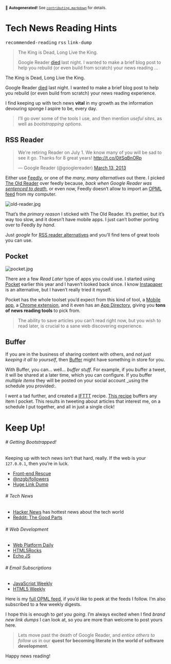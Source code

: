 <sub>&#x1F6A8; <strong>Autogenerated!</strong> See <a href="https://github.com/ponyfoo/articles/tree/master/contributing.markdown"><code>contributing.markdown</code></a> for details.</sub>

<a href="https://ponyfoo.com/articles/tech-news-reading-hints"><div></div></a>

<h1>Tech News Reading Hints</h1>

<p><kbd>recommended-reading</kbd> <kbd>rss</kbd> <kbd>link-dump</kbd></p>

<blockquote><p>The King is Dead, Long Live the King.</p><p>Google Reader <a href="http://techcrunch.com/2013/07/01/we-were-the-1000-goodbye-google-reader/" target="_blank">died</a> last night. I wanted to make a brief blog post to help you rebuild (or even build from scratch) your news reading &#x2026;</p></blockquote>

<div><p>The King is Dead, Long Live the King.</p></div>

<div></div>

<div><p>Google Reader <a href="http://techcrunch.com/2013/07/01/we-were-the-1000-goodbye-google-reader/" target="_blank">died</a> last night. I wanted to make a brief blog post to help you rebuild (or even build from scratch) your news reading experience.</p> <p>I find keeping up with tech news <strong>vital</strong> in my growth as the information devouring sponge I aspire to be, every day.</p> <blockquote> <p>I&#x2019;ll go over some of the tools I use, and then mention <em>useful sites</em>, as well as <em>bootstrapping options</em>.</p> </blockquote></div>

<div><h2 id="rss-reader">RSS Reader</h2> <blockquote class="twitter-tweet"><p>We&apos;re retiring Reader on July 1. We know many of you will be sad to see it go. Thanks for 8 great years! <a href="http://t.co/0jtSqBnORp">http://t.co/0jtSqBnORp</a></p>&#x2014; Google Reader (@googlereader) <a href="https://twitter.com/googlereader/statuses/311982565059858432">March 13, 2013</a></blockquote> <p>Either use <a href="http://feedly.com/" target="_blank">Feedly</a>, or one of the <em>many, many alternatives</em> out there. I picked <a href="https://theoldreader.com/" target="_blank" aria-label="The Old Reader">The Old Reader</a> over feedly because, <em>back when Google Reader was <a href="http://googleblog.blogspot.com.ar/2013/03/a-second-spring-of-cleaning.html" target="_blank" aria-label="A Second Spring of Cleaning">sentenced to death</a></em>, or even now, Feedly doesn&#x2019;t allow to import an <a href="http://en.wikipedia.org/wiki/OPML" target="_blank" aria-label="OPML Definition">OPML feed</a> from my computer.</p> <p><img alt="old-reader.jpg" title="The Old Reader" class="" src="https://i.imgur.com/dEKkAMI.jpg"></p> <p>That&#x2019;s the <em>primary reason</em> I sticked with The Old Reader. It&#x2019;s prettier, but it&#x2019;s way too slow, and it doesn&#x2019;t have mobile apps. I just can&#x2019;t bother porting over to Feedly <em>by hand</em>.</p> <p>Just <em>google</em> for <a href="http://google.com/search?q=rss+reader+alternatives" target="_blank" aria-label="Google it!">RSS reader alternatives</a> and you&#x2019;ll find tens of great tools you can use.</p> <h2 id="pocket">Pocket</h2> <p><img alt="pocket.jpg" title="Pocket anything" class="" src="https://i.imgur.com/pFBOGRM.jpg"></p> <p>There are a few <em>Read Later</em> type of apps you could use. I started using <a href="http://getpocket.com/" target="_blank" aria-label="Pocket App">Pocket</a> earlier this year and I haven&#x2019;t looked back since. I know <a href="http://www.instapaper.com/" target="_blank" aria-label="Instapaper Read Later Service">Instapaper</a> is an alternative, but I haven&#x2019;t really tried it myself.</p> <p>Pocket has the whole toolset you&#x2019;d expect from this kind of tool, a <a href="http://getpocket.com/android/" target="_blank" aria-label="Pocket for Android">Mobile app</a>, a <a href="http://getpocket.com/chrome/" target="_blank" aria-label="Pocket for Chrome">Chrome extension</a>, and it even has an <a href="http://getpocket.com/apps/" target="_blank" aria-label="Pocket App Directory">App Directory</a>, giving you <strong>tons of news reading tools</strong> to pick from.</p> <blockquote> <p>The ability to save articles you can&#x2019;t read right now, but you wish to read later, is crucial to a sane web discovering experience.</p> </blockquote> <h2 id="buffer">Buffer</h2> <p>If you are in the business of sharing content with others, and <em>not just keeping it all to yourself</em>, then <a href="http://bufferapp.com/" target="_blank" aria-label="Buffer App">Buffer</a> might have something in store for you.</p> <p>With Buffer, you can&#x2026; well&#x2026; <em>buffer stuff</em>. For example, if you buffer a tweet, it will be shared at a later time, which you can configure. If you buffer <em>multiple items</em> they will be posted on your social account _using the schedule you provided:.</p> <p>I went a tad further, and created a <a href="http://ifttt.com/" target="_blank" aria-label="If This Then That">IFTTT</a> recipe. <a href="https://ifttt.com/recipes/102066" target="_blank" aria-label="Buffer pocketed items">This recipe</a> buffers any item I pocket. This results in tweeting about articles that interest me, on a schedule I put together, and all in just a single click!</p> <h1 id="keep-up">Keep Up!</h1> <h6 id="getting-bootstrapped"># Getting Bootstrapped!</h6> <p>Keeping up with tech news isn&#x2019;t that hard, really. If the web is your <code class="md-code md-code-inline">127.0.0.1</code>, then you&#x2019;re in luck.</p> <ul> <li><a href="http://uptodate.frontendrescue.org/" target="_blank" aria-label="Guide on keeping up to date">Front-end Rescue</a></li> <li><a href="https://twitter.com/nzgb/following" target="_blank" aria-label="Me on Twitter">@nzgb/followers</a></li> <li><a href="https://github.com/ponyfoo/linkdump" target="_blank" aria-label="ponyfoo/linkdump on GitHub">Huge Link Dump</a></li> </ul> <h6 id="tech-news"># Tech News</h6> <ul> <li><a href="https://news.ycombinator.com/" target="_blank" aria-label="news.ycombinator.com">Hacker News</a> has hottest news about the tech world</li> <li><a href="http://www.reddit.com/r/somethingimade+longtext+programming+PhilosophyofScience+cogsci+startups+math+compsci+SomebodyMakeThis+browsers+gamedev+shamelessplug+Freethought+reverseengineering+netsec" target="_blank" aria-label="Tech subreditts selection">Reddit: The Good Parts</a></li> </ul> <h6 id="web-development"># Web Development</h6> <ul> <li><a href="http://webplatformdaily.org/" target="_blank" aria-label="Open Web Platform Daily Digest">Web Platform Daily</a></li> <li><a href="http://www.html5rocks.com/" target="_blank" aria-label="HTML5 Rocks">HTML5Rocks</a></li> <li><a href="http://www.echojs.com/" target="_blank" aria-label="Echo JS JavaScript News">Echo JS</a></li> </ul> <h6 id="email-subscriptions"># Email Subscriptions</h6> <ul> <li><a href="http://javascriptweekly.com/" target="_blank" aria-label="JavaScript Weekly">JavaScript Weekly</a></li> <li><a href="http://html5weekly.com/" target="_blank" aria-label="HTML5 Weekly">HTML5 Weekly</a></li> </ul> <p>Here is my <a href="https://gist.github.com/bevacqua/5907377" target="_blank" aria-label="feeds.opml">full OPML feed</a>, if you&#x2019;d like to peek at the feeds I follow. I&#x2019;m also subscribed to a few weekly digests.</p> <p>I hope this is enough to <em>get you going</em>. I&#x2019;m always excited when I find <em>brand new link dumps</em> I can look at, so you are more than welcome to post yours here.</p> <blockquote> <p>Lets move past the death of Google Reader, and <em>entice others to follow us</em> in our <strong>quest for becoming literate in the world of software development</strong>.</p> </blockquote> <p>Happy news reading!</p></div>
